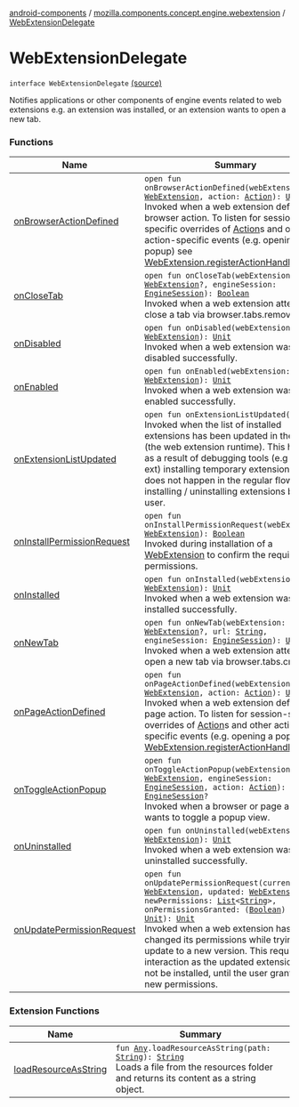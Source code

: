 [android-components](../../index.md) / [mozilla.components.concept.engine.webextension](../index.md) / [WebExtensionDelegate](./index.md)

# WebExtensionDelegate

`interface WebExtensionDelegate` [(source)](https://github.com/mozilla-mobile/android-components/blob/master/components/concept/engine/src/main/java/mozilla/components/concept/engine/webextension/WebExtensionDelegate.kt#L15)

Notifies applications or other components of engine events related to web
extensions e.g. an extension was installed, or an extension wants to open
a new tab.

### Functions

| Name | Summary |
|---|---|
| [onBrowserActionDefined](on-browser-action-defined.md) | `open fun onBrowserActionDefined(webExtension: `[`WebExtension`](../-web-extension/index.md)`, action: `[`Action`](../-action/index.md)`): `[`Unit`](https://kotlinlang.org/api/latest/jvm/stdlib/kotlin/-unit/index.html)<br>Invoked when a web extension defines a browser action. To listen for session-specific overrides of [Action](../-action/index.md)s and other action-specific events (e.g. opening a popup) see [WebExtension.registerActionHandler](../-web-extension/register-action-handler.md). |
| [onCloseTab](on-close-tab.md) | `open fun onCloseTab(webExtension: `[`WebExtension`](../-web-extension/index.md)`?, engineSession: `[`EngineSession`](../../mozilla.components.concept.engine/-engine-session/index.md)`): `[`Boolean`](https://kotlinlang.org/api/latest/jvm/stdlib/kotlin/-boolean/index.html)<br>Invoked when a web extension attempts to close a tab via browser.tabs.remove. |
| [onDisabled](on-disabled.md) | `open fun onDisabled(webExtension: `[`WebExtension`](../-web-extension/index.md)`): `[`Unit`](https://kotlinlang.org/api/latest/jvm/stdlib/kotlin/-unit/index.html)<br>Invoked when a web extension was disabled successfully. |
| [onEnabled](on-enabled.md) | `open fun onEnabled(webExtension: `[`WebExtension`](../-web-extension/index.md)`): `[`Unit`](https://kotlinlang.org/api/latest/jvm/stdlib/kotlin/-unit/index.html)<br>Invoked when a web extension was enabled successfully. |
| [onExtensionListUpdated](on-extension-list-updated.md) | `open fun onExtensionListUpdated(): `[`Unit`](https://kotlinlang.org/api/latest/jvm/stdlib/kotlin/-unit/index.html)<br>Invoked when the list of installed extensions has been updated in the engine (the web extension runtime). This happens as a result of debugging tools (e.g web-ext) installing temporary extensions. It does not happen in the regular flow of installing / uninstalling extensions by the user. |
| [onInstallPermissionRequest](on-install-permission-request.md) | `open fun onInstallPermissionRequest(webExtension: `[`WebExtension`](../-web-extension/index.md)`): `[`Boolean`](https://kotlinlang.org/api/latest/jvm/stdlib/kotlin/-boolean/index.html)<br>Invoked during installation of a [WebExtension](../-web-extension/index.md) to confirm the required permissions. |
| [onInstalled](on-installed.md) | `open fun onInstalled(webExtension: `[`WebExtension`](../-web-extension/index.md)`): `[`Unit`](https://kotlinlang.org/api/latest/jvm/stdlib/kotlin/-unit/index.html)<br>Invoked when a web extension was installed successfully. |
| [onNewTab](on-new-tab.md) | `open fun onNewTab(webExtension: `[`WebExtension`](../-web-extension/index.md)`?, url: `[`String`](https://kotlinlang.org/api/latest/jvm/stdlib/kotlin/-string/index.html)`, engineSession: `[`EngineSession`](../../mozilla.components.concept.engine/-engine-session/index.md)`): `[`Unit`](https://kotlinlang.org/api/latest/jvm/stdlib/kotlin/-unit/index.html)<br>Invoked when a web extension attempts to open a new tab via browser.tabs.create. |
| [onPageActionDefined](on-page-action-defined.md) | `open fun onPageActionDefined(webExtension: `[`WebExtension`](../-web-extension/index.md)`, action: `[`Action`](../-action/index.md)`): `[`Unit`](https://kotlinlang.org/api/latest/jvm/stdlib/kotlin/-unit/index.html)<br>Invoked when a web extension defines a page action. To listen for session-specific overrides of [Action](../-action/index.md)s and other action-specific events (e.g. opening a popup) see [WebExtension.registerActionHandler](../-web-extension/register-action-handler.md). |
| [onToggleActionPopup](on-toggle-action-popup.md) | `open fun onToggleActionPopup(webExtension: `[`WebExtension`](../-web-extension/index.md)`, engineSession: `[`EngineSession`](../../mozilla.components.concept.engine/-engine-session/index.md)`, action: `[`Action`](../-action/index.md)`): `[`EngineSession`](../../mozilla.components.concept.engine/-engine-session/index.md)`?`<br>Invoked when a browser or page action wants to toggle a popup view. |
| [onUninstalled](on-uninstalled.md) | `open fun onUninstalled(webExtension: `[`WebExtension`](../-web-extension/index.md)`): `[`Unit`](https://kotlinlang.org/api/latest/jvm/stdlib/kotlin/-unit/index.html)<br>Invoked when a web extension was uninstalled successfully. |
| [onUpdatePermissionRequest](on-update-permission-request.md) | `open fun onUpdatePermissionRequest(current: `[`WebExtension`](../-web-extension/index.md)`, updated: `[`WebExtension`](../-web-extension/index.md)`, newPermissions: `[`List`](https://kotlinlang.org/api/latest/jvm/stdlib/kotlin.collections/-list/index.html)`<`[`String`](https://kotlinlang.org/api/latest/jvm/stdlib/kotlin/-string/index.html)`>, onPermissionsGranted: (`[`Boolean`](https://kotlinlang.org/api/latest/jvm/stdlib/kotlin/-boolean/index.html)`) -> `[`Unit`](https://kotlinlang.org/api/latest/jvm/stdlib/kotlin/-unit/index.html)`): `[`Unit`](https://kotlinlang.org/api/latest/jvm/stdlib/kotlin/-unit/index.html)<br>Invoked when a web extension has changed its permissions while trying to update to a new version. This requires user interaction as the updated extension will not be installed, until the user grants the new permissions. |

### Extension Functions

| Name | Summary |
|---|---|
| [loadResourceAsString](../../mozilla.components.support.test.file/kotlin.-any/load-resource-as-string.md) | `fun `[`Any`](https://kotlinlang.org/api/latest/jvm/stdlib/kotlin/-any/index.html)`.loadResourceAsString(path: `[`String`](https://kotlinlang.org/api/latest/jvm/stdlib/kotlin/-string/index.html)`): `[`String`](https://kotlinlang.org/api/latest/jvm/stdlib/kotlin/-string/index.html)<br>Loads a file from the resources folder and returns its content as a string object. |
